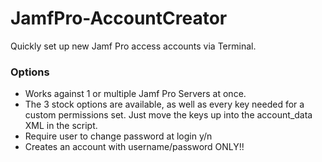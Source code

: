 # JamfPro-AccountCreator

Quickly set up new Jamf Pro access accounts via Terminal. 

### Options
* Works against 1 or multiple Jamf Pro Servers at once.
* The 3 stock options are available, as well as every key needed for a custom permissions set. Just move the keys up into the account_data XML in the script. 
* Require user to change password at login y/n
* Creates an account with username/password ONLY!!
